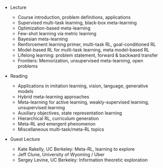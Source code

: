 - Lecture
    - Course introduction, problem definitions, applications
    - Supervised multi-task learning, black-box meta-learning
    - Optimization-based meta-learning
    - Few-shot learning via metric learning
    - Bayesian meta-learning
    - Renforcement learning primer, multi-task RL, goal-conditioned RL
    - Model-based RL for multi-task learning, meta model-based RL
    - Lifelong learning: problem statement, forward & backward transfer
    - Frontiers: Memorization, unsupervised meta-learning, open problems 	

- Reading
    - Applications in imitation learning, vision, language, generative models
    - Hybrid meta-learning approaches
    - Meta-learning for active learning, weakly-supervised learning, unsupervised learning
    - Auxiliary objectives, state representation learning
    - Hierarchical RL, curriculum generation
    - Meta-RL and emergent phenomenon
    - Miscellaneous multi-task/meta-RL topics

- Guest Lecture
    - Kate Rakelly, UC Berkeley: Meta-RL, learning to explore
    - Jeff Clune, University of Wyoming / Uber
    - Sergey Levine, UC Berkeley: Information theoretic exploration